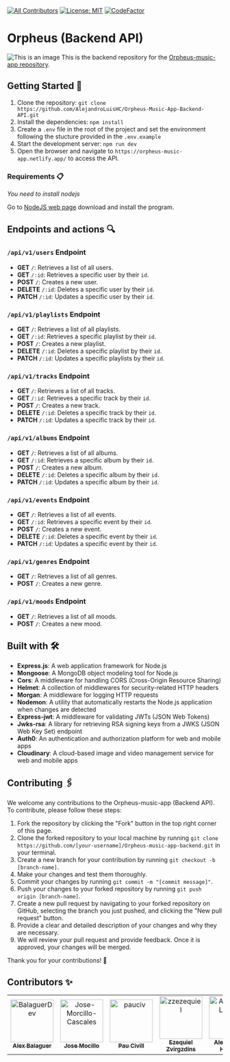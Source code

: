 [![All Contributors](https://img.shields.io/badge/all_contributors-4-orange.svg?style=flat-square)](#contributors-)
[![License: MIT](https://img.shields.io/badge/License-MIT-yellow.svg)](https://opensource.org/licenses/MIT)
[![CodeFactor](https://www.codefactor.io/repository/github/alejandroluishc/orpheus-music-app-backend/badge)](https://www.codefactor.io/repository/github/alejandroluishc/orpheus-music-app-backend)
# Orpheus (Backend API)
![This is an image](https://res.cloudinary.com/drghk9p6q/image/upload/v1671122043/Final-Project-MERN/Readme/WhatsApp_Image_2022-12-15_at_17.29.42_c8gara.jpg)
This is the backend repository for the [Orpheus-music-app repository](https://github.com/AlejandroLuisHC/orpheus-music-app).

## Getting Started 🚀

1. Clone the repository: `git clone https://github.com/AlejandroLuisHC/Orpheus-Music-App-Backend-API.git`
2. Install the dependencies: `npm install`
3. Create a `.env` file in the root of the project and set the environment following the stucture provided in the `.env.example`
4. Start the development server: `npm run dev`
5. Open the browser and navigate to `https://orpheus-music-app.netlify.app/` to access the API.

### Requirements 📋

_You need to install nodejs_

Go to [NodeJS web page](https://nodejs.org/es/) download and install the
program.

## Endpoints and actions 🔍

### `/api/v1/users` Endpoint

- **GET** `/`: Retrieves a list of all users.
- **GET** `/:id`: Retrieves a specific user by their `id`.
- **POST** `/`: Creates a new user.
- **DELETE** `/:id`: Deletes a specific user by their `id`.
- **PATCH** `/:id`: Updates a specific user by their `id`. 

### `/api/v1/playlists` Endpoint

- **GET** `/`: Retrieves a list of all playlists.
- **GET** `/:id`: Retrieves a specific playlist by their `id`.
- **POST** `/`: Creates a new playlist.
- **DELETE** `/:id`: Deletes a specific playlist by their `id`.
- **PATCH** `/:id`: Updates a specific playlists by their `id`. 

### `/api/v1/tracks` Endpoint

- **GET** `/`: Retrieves a list of all tracks.
- **GET** `/:id`: Retrieves a specific track by their `id`.
- **POST** `/`: Creates a new track.
- **DELETE** `/:id`: Deletes a specific track by their `id`.
- **PATCH** `/:id`: Updates a specific track by their `id`. 

### `/api/v1/albums` Endpoint

- **GET** `/`: Retrieves a list of all albums.
- **GET** `/:id`: Retrieves a specific album by their `id`.
- **POST** `/`: Creates a new album.
- **DELETE** `/:id`: Deletes a specific album by their `id`.
- **PATCH** `/:id`: Updates a specific album by their `id`. 

### `/api/v1/events` Endpoint

- **GET** `/`: Retrieves a list of all events.
- **GET** `/:id`: Retrieves a specific event by their `id`.
- **POST** `/`: Creates a new event.
- **DELETE** `/:id`: Deletes a specific event by their `id`.
- **PATCH** `/:id`: Updates a specific event by their `id`. 

### `/api/v1/genres` Endpoint

- **GET** `/`: Retrieves a list of all genres.
- **POST** `/`: Creates a new genre.

### `/api/v1/moods` Endpoint

- **GET** `/`: Retrieves a list of all moods.
- **POST** `/`: Creates a new mood.

## Built with 🛠️
- **Express.js**: A web application framework for Node.js
- **Mongoose**: A MongoDB object modeling tool for Node.js
- **Cors**: A middleware for handling CORS (Cross-Origin Resource Sharing)
- **Helmet**: A collection of middlewares for security-related HTTP headers
- **Morgan**: A middleware for logging HTTP requests
- **Nodemon**: A utility that automatically restarts the Node.js application when changes are detected
- **Express-jwt**: A middleware for validating JWTs (JSON Web Tokens)
- **Jwks-rsa**: A library for retrieving RSA signing keys from a JWKS (JSON Web Key Set) endpoint
- **Auth0**: An authentication and authorization platform for web and mobile apps
- **Cloudinary**: A cloud-based image and video management service for web and mobile apps

## Contributing 🖇️

We welcome any contributions to the Orpheus-music-app (Backend API). To contribute, please follow these steps:

1. Fork the repository by clicking the "Fork" button in the top right corner of this page.
2. Clone the forked repository to your local machine by running `git clone https://github.com/[your-username]/Orpheus-music-app-backend.git` in your terminal.
3. Create a new branch for your contribution by running `git checkout -b [branch-name]`.
4. Make your changes and test them thoroughly.
5. Commit your changes by running `git commit -m "[commit message]"`.
6. Push your changes to your forked repository by running `git push origin [branch-name]`.
7. Create a new pull request by navigating to your forked repository on GitHub, selecting the branch you just pushed, and clicking the "New pull request" button.
8. Provide a clear and detailed description of your changes and why they are necessary.
9. We will review your pull request and provide feedback. Once it is approved, your changes will be merged.

Thank you for your contributions! 🎉


## Contributors ✨
<!-- ALL-CONTRIBUTORS-LIST:START - Do not remove or modify this section -->
<!-- prettier-ignore-start -->
<!-- markdownlint-disable -->
<table>
  <tr>
    <td align="center"><a href="https://github.com/BalaguerDev"><img src="https://avatars.githubusercontent.com/u/101297683?v=4" 
    width="100px;" alt="BalaguerDev"/><br /><sub><b>Alex Balaguer</b></sub></a></td>
    <td align="center"><a href="https://github.com/Jose-Morcillo-Cascales"><img src="https://avatars.githubusercontent.com/u/85121932?v=4" width="100px;" alt="Jose-Morcillo-Cascales"/><br /><sub><b>Jose Mocillo</b></sub></a></td>
    <td align="center"><a href="https://github.com/pauciv"><img src="https://avatars.githubusercontent.com/u/99875709?v=4" 
    width="100px;" alt="pauciv"/><br /><sub><b>Pau Civill</b></sub></a></td>
    <td align="center"><a href="https://github.com/zzezequiel"><img src="https://avatars.githubusercontent.com/u/104327861?v=4" 
    width="100px;" alt="zzezequiel"/><br /><sub><b>Ezequiel Zvirgzdins</b></sub></a></td>
    <td align="center"><a href="https://github.com/AlejandroLuisHC"><img src="https://avatars.githubusercontent.com/u/57948901?v=4" width="100px;" alt="AlejandroLuisHC"/><br /><sub><b>Alejandro L. Herrero</b></sub></a></td>
  </tr>
</table>
<!-- markdownlint-restore -->
<!-- prettier-ignore-end -->

<!-- ALL-CONTRIBUTORS-LIST:END -->
